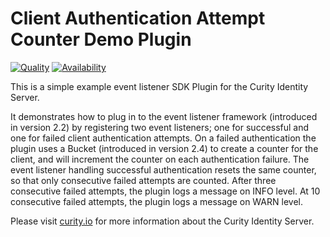 # Client Authentication Attempt Counter Demo Plugin

[![Quality](https://img.shields.io/badge/quality-demo-red)](https://curity.io/resources/code-examples/status/)
[![Availability](https://img.shields.io/badge/availability-source-blue)](https://curity.io/resources/code-examples/status/)

This is a simple example event listener SDK Plugin for the Curity Identity Server.

It demonstrates how to plug in to the event listener framework (introduced in version 2.2) by registering two event 
listeners; one for successful and one for failed client authentication attempts. On a failed authentication the plugin
uses a Bucket (introduced in version 2.4) to create a counter for the client, and will increment the 
counter on each authentication failure. The event listener handling successful authentication resets the same counter,
so that only consecutive failed attempts are counted. After three consecutive failed attempts, the plugin logs a message
on INFO level. At 10 consecutive failed attempts, the plugin logs a message on WARN level.

Please visit [curity.io](https://curity.io/) for more information about the Curity Identity Server.
